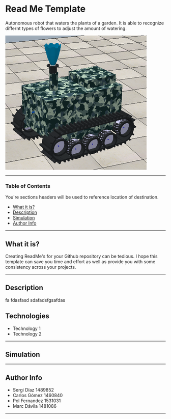 
# Read Me Template
Autonomous robot that waters the plants of a garden. It is able to recognize differnt types of flowers to adjust the amount of watering.

![RoboAspersor](https://github.com/CarlosGomezUAB-1460840/RoboAspersor/blob/main/Robot.PNG)

---

### Table of Contents
You're sections headers will be used to reference location of destination.

- [What it is?](#what-it-is?)
- [Description](#description)
- [Simulation](#simulation)
- [Author Info](#author-info)

---

## What it is?

Creating ReadMe's for your Github repository can be tedious.  I hope this template can save you time and effort as well as provide you with some consistency across your projects.

---
## Description
fa
fdasfasd
sdafadsfgsafdas

## Technologies

- Technology 1
- Technology 2
---
## Simulation

---

## Author Info

- Sergi Díaz 1489852
- Carlos Gómez 1460840
- Pol Fernandez 1531031
- Marc Dávila 1481086

---
